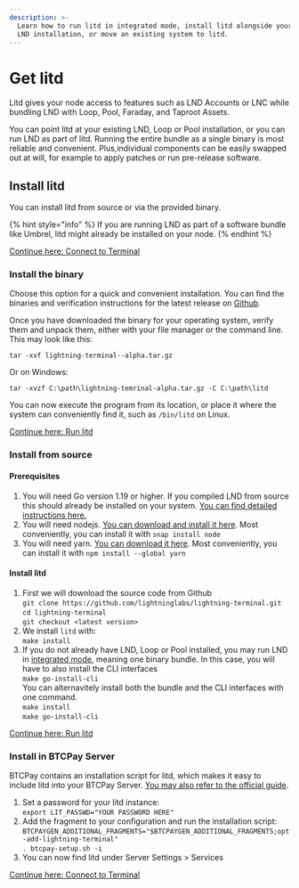 ```yaml
---
description: >-
  Learn how to run litd in integrated mode, install litd alongside your existing
  LND installation, or move an existing system to litd.
---
```


# Get litd

Litd gives your node access to features such as LND Accounts or LNC while bundling LND with Loop, Pool, Faraday, and Taproot Assets.

You can point litd at your existing LND, Loop or Pool installation, or you can run LND as part of litd. Running the entire bundle as a single binary is most reliable and convenient. Plus,individual components can be easily swapped out at will, for example to apply patches or run pre-release software.

## Install litd <a href="#docs-internal-guid-18156f91-7fff-a79f-e732-17a8c366357e" id="docs-internal-guid-18156f91-7fff-a79f-e732-17a8c366357e"></a>

You can install litd from source or via the provided binary.

{% hint style="info" %}
If you are running LND as part of a software bundle like Umbrel, litd might already be installed on your node.
{% endhint %}

[Continue here: Connect to Terminal](connect.md)

### Install the binary <a href="#docs-internal-guid-1711090d-7fff-5ad6-afb1-1123e0d0a834" id="docs-internal-guid-1711090d-7fff-5ad6-afb1-1123e0d0a834"></a>

Choose this option for a quick and convenient installation. You can find the binaries and verification instructions for the latest release on [Github](https://github.com/lightninglabs/lightning-terminal/releases).

Once you have downloaded the binary for your operating system, verify them and unpack them, either with your file manager or the command line. This may look like this:

`tar -xvf lightning-terminal--alpha.tar.gz`

Or on Windows:

`tar -xvzf C:\path\lightning-temrinal-alpha.tar.gz -C C:\path\litd`

You can now execute the program from its location, or place it where the system can conveniently find it, such as `/bin/litd` on Linux.

[Continue here: Run litd](run-litd.md)

### Install from source <a href="#docs-internal-guid-9de54c81-7fff-3d72-df71-82722d926d98" id="docs-internal-guid-9de54c81-7fff-3d72-df71-82722d926d98"></a>

#### Prerequisites <a href="#docs-internal-guid-eb4075c6-7fff-64f4-e6ec-e91cb4ece7bf" id="docs-internal-guid-eb4075c6-7fff-64f4-e6ec-e91cb4ece7bf"></a>

1. You will need Go version 1.19 or higher. If you compiled LND from source this should already be installed on your system. [You can find detailed instructions here.](../lnd/run-lnd.md)
2. You will need nodejs. [You can download and install it here](https://nodejs.org/en/download/). Most conveniently, you can install it with `snap install node`
3. You will need yarn. [You can download it here](https://classic.yarnpkg.com/en/docs/install). Most conveniently, you can install it with `npm install --global yarn`

#### Install litd <a href="#docs-internal-guid-c4edd295-7fff-ba4b-6d1f-7582ba048646" id="docs-internal-guid-c4edd295-7fff-ba4b-6d1f-7582ba048646"></a>

1. First we will download the source code from Github\
   `git clone https://github.com/lightninglabs/lightning-terminal.git`\
   `cd lightning-terminal`\
   `git checkout <latest version>`
2. We install `litd` with:\
   `make install`
3. If you do not already have LND, Loop or Pool installed, you may run LND in [integrated mode](integrating-litd.md), meaning one binary bundle. In this case, you will have to also install the CLI interfaces\
   `make go-install-cli`\
   You can alternavitely install both the bundle and the CLI interfaces with one command.\
   `make install`\
   `make go-install-cli`

[Continue here: Run litd](run-litd.md)

### Install in BTCPay Server <a href="#docs-internal-guid-b1e1624f-7fff-93d5-2d35-b317dc6c4643" id="docs-internal-guid-b1e1624f-7fff-93d5-2d35-b317dc6c4643"></a>

BTCPay contains an installation script for litd, which makes it easy to include litd into your BTCPay Server. [You may also refer to the official guide](https://docs.btcpayserver.org/Docker/lightning-terminal/#lightning-terminal-lit).

1. Set a password for your litd instance:\
   `export LIT_PASSWD="YOUR PASSWORD HERE"`
2. Add the fragment to your configuration and run the installation script:\
   `BTCPAYGEN_ADDITIONAL_FRAGMENTS="$BTCPAYGEN_ADDITIONAL_FRAGMENTS;opt-add-lightning-terminal"`\
   `. btcpay-setup.sh -i`
3. You can now find litd under Server Settings > Services

[Continue here: Connect to Terminal](connect.md)

